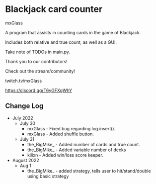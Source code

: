 # Blackjack card counter
mxGlass

A program that assists in counting cards in the game of Blackjack.

Includes both relative and true count, as well as a GUI.

Take note of TODOs in main.py.

Thank you to our contributors!


Check out the stream/community!

twitch.tv/mxGlass

https://discord.gg/T6yGFXgWhY


## Change Log
* July 2022
  * July 30
    * mxGlass - Fixed bug regarding log.insert().
    * mxGlass - Added shuffle button.
  * July 31
    * the_BigMike_ - Added number of cards and true count.
    * the_BigMike_ - Added variable number of decks
    * kilixn - Added win/loss score keeper.
* August 2022
  * Aug 1
    * the_BigMike_ - added strategy, tells user to hit/stand/double using basic strategy

